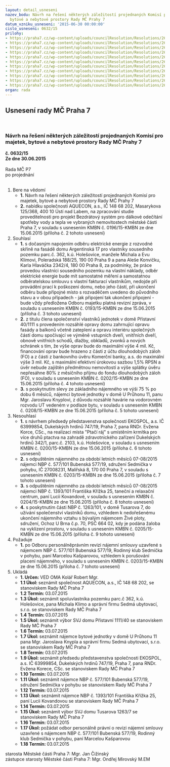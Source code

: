```yaml
---
layout: detail_usneseni
nazev_bodu: Návrh na řešení některých záležitostí projednaných Komisí pro majetek,
  bytové a nebytové prostory Rady MČ Prahy 7
datum_vzniku_usneseni: '2015-06-30 00:00:00'
cislo_usneseni: 0632/15
prilohy:
- https://praha7.cz/wp-content/uploads/councilResolution/Resolutions/26217/41-15-priloha_01_kmbn1115.doc
- https://praha7.cz/wp-content/uploads/councilResolution/Resolutions/26217/41-15-priloha_02_kmbn1115.pdf
- https://praha7.cz/wp-content/uploads/councilResolution/Resolutions/26217/41-15-priloha_03_kmbn1115.pdf
- https://praha7.cz/wp-content/uploads/councilResolution/Resolutions/26217/41-15-priloha_04_kmbn1115.pdf
- https://praha7.cz/wp-content/uploads/councilResolution/Resolutions/26217/41-15-priloha_05_kmbn1115.pdf
- https://praha7.cz/wp-content/uploads/councilResolution/Resolutions/26217/41-15-priloha_06_kmbn1115.pdf
- https://praha7.cz/wp-content/uploads/councilResolution/Resolutions/26217/41-15-priloha_07_kmbn1115.pdf
- https://praha7.cz/wp-content/uploads/councilResolution/Resolutions/26217/41-15-priloha_08_kmbn1115.pdf
- https://praha7.cz/wp-content/uploads/councilResolution/Resolutions/26217/41-15-priloha_08a_kmbn1115.pdf
- https://praha7.cz/wp-content/uploads/councilResolution/Resolutions/26217/41-15-priloha_9_kmbn1115.pdf
- https://praha7.cz/wp-content/uploads/councilResolution/Resolutions/26217/41-15-priloha_10_kmbn1115.pdf
organ: rada
---
```

<div id="ucUsn_pList" class="usn">
	<span><h2>Usnesení rady MČ Praha 7 </h2>
<br></span><div class="standBody">
<span><h3>Návrh na řešení některých záležitostí projednaných Komisí pro majetek, bytové a nebytové prostory Rady MČ Prahy 7</h3></span><div class="center">
		<strong>č. 0632/15</strong><br>
	</div>
<div class="center">
		<strong>Ze dne 30.06.2015</strong><br><br>
	</div>Rada MČ P7<br> po projednání<br><br><ol>
<li>Bere na vědomí<ul>
<li>
<strong>1.</strong> Návrh na řešení některých záležitostí projednaných Komisí pro majetek, bytové a nebytové prostory Rady MČ Prahy 7</li>
<li>
<strong>2.</strong> nabídku společnosti AQUECON, a.s., IČ 148 68 202, Masarykova 125/368, 400 10 Ústí nad Labem, na zpracování studie proveditelnosti pro projekt Bezdrátový systém pro dálkové odečítání spotřeby vody a tepla ve vybraných nemovitostech městské části Praha 7, v souladu s usnesením KMBN č. 0196/15-KMBN ze dne 15.06.2015 (příloha č. 2 tohoto usnesení)</li>
</ul>
</li>
<li>Souhlasí<ul>
<li>
<strong>1.</strong> s dočasným napojením odběru elektrické energie z rozvodné skříně na fasádě domu Argentinská 17 pro vlastníky sousedního pozemku parc.č. 362, k.ú. Holešovice, manžele Michala a Evu Klimovi, Poleradská 188/25, 190 00 Praha 9 a pana Aleše Konvičku, Karla Hlaváčka 2342/4, 180 00 Praha 8, za podmínky, že práce provedou vlastníci sousedního pozemku na vlastní náklady, odběr elektrické energie bude mít samostatné měření a samostatnou odběratelskou smlouvu s vlastní fakturací vlastníkům, nedojde při provádění prací k poškození domu, nebo jeho částí,  při ukončení odběru bude přípojné místo s rozvaděčem uvedeno do původního stavu a v obou případech - jak připojení tak ukončení připojení - bude vždy předložena Odboru majetku platná revizní zpráva, v souladu s usnesením KMBN č. 0193/15-KMBN ze dne 15.06.2015 (příloha č. 3 tohoto usnesení)</li>
<li>
<strong>2.</strong> z titulu člena společenství vlastníků jednotek v domě Přístavní 40/1111 s provedením rozsáhlé opravy domu zahrnující opravu fasády a balkonů včetně zateplení a opravu interiéru společných částí domu spočívajcí ve výměně vstupních dveří, vnitřních dveří, obnově vnitřních schodů, dlažby, obkladů, zvonků a nových schránek s tím, že výše oprav bude do maximální výše 4 mil. Kč, financování oprav  bude hrazeno z části z účtu dlouhodobých záloh (FO) a z části z bankovního úvěru Komerční banky, a.s. do maximální výše 3 mil. Kč, s maximální efektivní úrokovou sazbou 1,5% RPSN a úvěr nebude zajištěn předmětnou nemovitostí a výše splátky úvěru nepřesáhne 80% z měsíčního příjmu do fondu dlouhodobých záloh (FO), v souladu s usnesením KMBN č. 0202/15-KMBN ze dne 15.06.2015 (příloha č. 4 tohoto usnesení)</li>
<li>
<strong>3.</strong> s poskytnutím slevy ze základního nájemného ve výši 75 % po dobu 6 měsíců, nájemci bytové jednotky v domě U Průhonu 11, panu Mgr. Jaroslavu Knyplovi, z důvodu rozsáhlé havárie na vodorovném rozvodu UT vedeném v podlaze bytu, v souladu s usnesením KMBN č. 0208/15-KMBN ze dne 15.06.2015 (příloha č. 5 tohoto usnesení)</li>
</ul>
</li>
<li>Nesouhlasí<ul>
<li>
<strong>1.</strong> s návrhem předsedy představenstva společnosti EKOSPOL, a.s. IČ 63999854, Dukelských hrdinů 747/19, Praha 7, pana RNDr. Evžena Korce, CSc., na realizaci místa "Ptačí ráj" s umístěním krmítka pro více druhů ptactva na zahradě zdravotnického zařízení Dukelských hrdinů 342/1, parc.č. 2103, k.ú. Holešovice, v souladu s usnesením KMBN č. 0200/15-KMBN ze dne 15.06.2015 (příloha č. 6 tohoto usnesení)</li>
<li>
<strong>2.</strong> s odpuštěním nájemného za období letních měsíců 07-08/2015 nájemci NBP č. 577/101 Bubenská 577/19, sdružení Sedmička v pohybu, IČ 27008231, Malířská 8, 170 00 Praha 7, v souladu s usnesením KMBN č. 0203/15-KMBN ze dne 15.06.2015 (příloha č. 7 tohoto usnesení)</li>
<li>
<strong>3.</strong> s odpuštěním nájemného za období letních měsíců 07-08/2015 nájemci NBP č. 1393/101 Františka Křížka 25, taneční a relaxační centrum,  paní Lucii Kovandové, v souladu s usnesením KMBN č. 0204/15-KMBN ze dne 15.06.2015 (příloha č. 8 tohoto usnesení)</li>
<li>
<strong>4.</strong> s poskytnutím části NBP č. 1263/101, v domě Tusarova 7, do užívání společenství vlastníků domu, vzhledem k nedořešenému ukončení nájemního vztahu s bývalým nájemcem Živé ploty, sdružení, Ochoz U Brna č.p. 70, PSČ 664 02, kdy je podána žaloba na vyklizení prostoru, v souladu s usnesením KMBN č. 0205/15-KMBN ze dne 15.06.2015 (příloha č. 9 tohoto usnesení)</li>
</ul>
</li>
<li>Požaduje<ul><li>
<strong>1.</strong> po Odboru personálněprávním revizi nájemní smlouvy uzavřené s nájemcem NBP č. 577/101 Bubenská 577/19, Rodinný klub Sedmička v pohybu, paní Marcelou Kašparovou, vzhledem k porušování placení nájemného, v souladu s usnesením KMBN č. 0203/15-KMBN ze dne 15.06.2015 (příloha č. 7 tohoto usnesení)</li></ul>
</li>
<li>Ukládá<ul>
<li>
<strong>1. Určen: </strong>VED OMA Kolář Robert Mgr.</li>
<li>
<strong>1.1 Úkol: </strong>seznámit společnost AQUECON, a.s., IČ 148 68 202, se stanoviskem Rady MČ Praha 7</li>
<li>
<strong>1.2 Termín: </strong>03.07.2015</li>
<li>
<strong>1.3 Úkol: </strong>seznámit spoluvlastníka pozemku parc.č 362, k.ú. Holešovice, pana Michala Klimo a správní firmu Sedmá ubytovací, s.r.o. se stanoviskem Rady MČ Praha 7</li>
<li>
<strong>1.4 Termín: </strong>03.07.2015</li>
<li>
<strong>1.5 Úkol: </strong>seznámit výbor SVJ domu Přístavní 1111/40 se stanoviskem Rady MČ Praha 7 </li>
<li>
<strong>1.6 Termín: </strong>03.07.2015</li>
<li>
<strong>1.7 Úkol: </strong>seznámit nájemce bytové jednotky v domě U Průhonu 11 pana Mgr. Jaroslava Knypla a správní firmu Sedmá ubytovací, s.r.o. se stanoviskem Rady MČ Praha 7</li>
<li>
<strong>1.8 Termín: </strong>03.07.2015</li>
<li>
<strong>1.9 Úkol: </strong>seznámit předsedu představenstva společnosti EKOSPOL, a.s. IČ 63999854, Dukelských hrdinů 747/19, Praha 7, pana RNDr. Evžena Korece, CSc. se stanoviskem Rady MČ Praha 7</li>
<li>
<strong>1.10 Termín: </strong>03.07.2015</li>
<li>
<strong>1.11 Úkol: </strong>seznámit nájemce NBP č. 577/101 Bubenská 577/19, sdružení Sedmička v pohybu se stanoviskem Rady MČ Praha 7</li>
<li>
<strong>1.12 Termín: </strong>03.07.2015</li>
<li>
<strong>1.13 Úkol: </strong>seznámit nájemce NBP č. 1393/101 Františka Křížka 25, paní Lucii Kovandovou se stanoviskem Rady MČ Praha 7</li>
<li>
<strong>1.14 Termín: </strong>03.07.2015</li>
<li>
<strong>1.15 Úkol: </strong>seznámit výbor SVJ domu Tusarova 1263/7 se stanoviskem Rady MČ Praha 7 </li>
<li>
<strong>1.16 Termín: </strong>03.07.2015</li>
<li>
<strong>1.17 Úkol: </strong>požádat odbor personálně právní o revizi nájemní smlouvy uzavřené s nájemcem NBP č. 577/101 Bubenská 577/19, Rodinný klub Sedmička v pohybu, paní Marcelou Kašparovou</li>
<li>
<strong>1.18 Termín: </strong>03.07.2015</li>
</ul>
</li>
</ol>starosta Městské části Praha 7: Mgr. Jan Čižinský<br>zástupce starosty Městské části Praha 7: Mgr. Ondřej Mirovský M.EM 
</div>
</div>